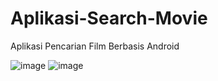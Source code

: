# Aplikasi-Search-Movie
Aplikasi Pencarian Film Berbasis Android


![image](https://user-images.githubusercontent.com/54300675/97835629-2eb00500-1d0d-11eb-9241-f342046fbc65.png)
![image](https://user-images.githubusercontent.com/54300675/97835643-35d71300-1d0d-11eb-8a08-f044587fe38a.png)
